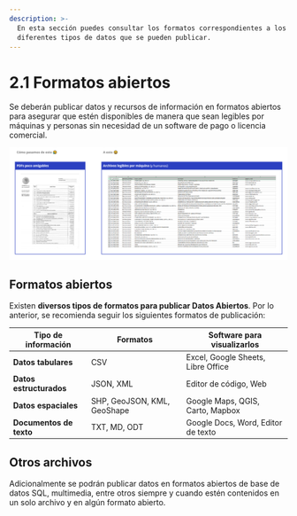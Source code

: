 ```yaml
---
description: >-
  En esta sección puedes consultar los formatos correspondientes a los
  diferentes tipos de datos que se pueden publicar.
---
```


# 2.1 Formatos abiertos

Se deberán publicar datos y recursos de información en formatos abiertos para asegurar que estén disponibles de manera que sean legibles por máquinas y personas sin necesidad de un software de pago o licencia comercial.

![](<../.gitbook/assets/image (7) (1).png>)

## **Formatos abiertos**

Existen **diversos tipos de formatos para publicar Datos Abiertos**. Por lo anterior, se recomienda seguir los siguientes formatos de publicación:

| Tipo de información     | Formatos                    | Software para visualizarlos        |
| ----------------------- | --------------------------- | ---------------------------------- |
| **Datos tabulares**     | CSV                         | Excel, Google Sheets, Libre Office |
| **Datos estructurados** | JSON, XML                   | Editor de código, Web              |
| **Datos espaciales**    | SHP, GeoJSON, KML, GeoShape | Google Maps, QGIS, Carto, Mapbox   |
| **Documentos de texto** | TXT, MD, ODT                | Google Docs, Word, Editor de texto |

## **Otros archivos**

Adicionalmente se podrán publicar datos en formatos abiertos de base de datos SQL, multimedia, entre otros siempre y cuando estén contenidos en un solo archivo y en algún formato abierto.&#x20;
